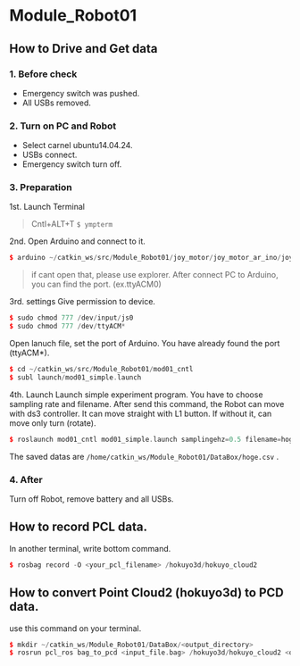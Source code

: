 # Module_Robot01
## How to Drive and Get data
### 1. Before check
  * Emergency switch was pushed.
  * All USBs removed.
### 2. Turn on PC and Robot
  * Select carnel ubuntu14.04.24.
  * USBs connect.
  * Emergency switch turn off.

### 3. Preparation
1st. Launch Terminal
> Cntl+ALT+T
`$ ympterm`

2nd. Open Arduino and connect to it.
```cpp
$ arduino ~/catkin_ws/src/Module_Robot01/joy_motor/joy_motor_ar_ino/joy_motor_ar_ino.ino
```
>if cant open that, please use explorer.
After connect PC to Arduino, you can find the port. (ex.ttyACM0)

3rd. settings
Give permission to device.
```cpp
$ sudo chmod 777 /dev/input/js0
$ sudo chmod 777 /dev/ttyACM*
```
Open lanuch file, set the port of Arduino. You have already found the port (ttyACM*).
```cpp
$ cd ~/catkin_ws/src/Module_Robot01/mod01_cntl
$ subl launch/mod01_simple.launch
```
4th. Launch
Launch simple experiment program. You have to choose sampling rate and filename.
After send this command, the Robot can move with ds3 controller.
It can move straight with L1 button. If without it, can move only turn (rotate).
```cpp
$ roslaunch mod01_cntl mod01_simple.launch samplingehz=0.5 filename=hoge.csv
```
The saved datas are  `/home/catkin_ws/Module_Robot01/DataBox/hoge.csv` .

### 4. After
Turn off Robot, remove battery and all USBs.

## How to record PCL data.
In another terminal, write bottom command.
```cpp
$ rosbag record -O <your_pcl_filename> /hokuyo3d/hokuyo_cloud2
```

## How to convert Point Cloud2 (hokuyo3d) to PCD data.
use this command on your terminal.
```cpp
$ mkdir ~/catkin_ws/Module_Robot01/DataBox/<output_directory>
$ rosrun pcl_ros bag_to_pcd <input_file.bag> /hokuyo3d/hokuyo_cloud2 <output_directory>
```